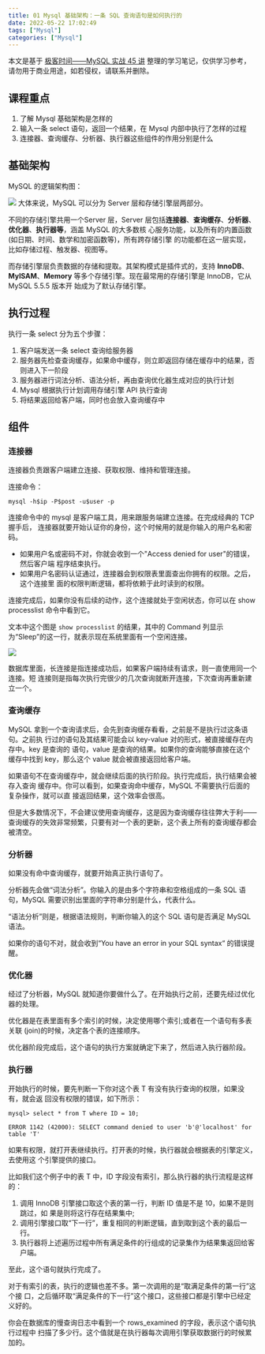 ```yaml
---
title: 01 Mysql 基础架构：一条 SQL 查询语句是如何执行的
date: 2022-05-22 17:02:49
tags: ["Mysql"]
categories: ["Mysql"]
---
```


本文是基于 [极客时间——MySQL 实战 45 讲](https://time.geekbang.org/column/intro/100020801) 整理的学习笔记，仅供学习参考，请勿用于商业用途，如若侵权，请联系并删除。

<!-- more -->

## 课程重点

1. 了解 Mysql 基础架构是怎样的
2. 输入一条 select 语句，返回一个结果，在 Mysql 内部中执行了怎样的过程
3. 连接器、查询缓存、分析器、执行器这些组件的作用分别是什么

## 基础架构

MySQL 的逻辑架构图：

![](https://cdn.jsdelivr.net/gh/0xAiKang/CDN/blog/images/CbyVKsIDJ-clipboard.png)
大体来说，MySQL 可以分为 Server 层和存储引擎层两部分。

不同的存储引擎共用一个Server 层，Server 层包括**连接器**、**查询缓存**、**分析器**、**优化器**、**执行器等**，涵盖 MySQL 的大多数核 心服务功能，以及所有的内置函数(如日期、时间、数学和加密函数等)，所有跨存储引擎 的功能都在这一层实现，比如存储过程、触发器、视图等。

而存储引擎层负责数据的存储和提取。其架构模式是插件式的，支持 **InnoDB**、**MyISAM**、**Memory** 等多个存储引擎。现在最常用的存储引擎是 InnoDB，它从 MySQL 5.5.5 版本开 始成为了默认存储引擎。

## 执行过程

执行一条 select 分为五个步骤：

1. 客户端发送一条 select 查询给服务器
2. 服务器先检查查询缓存，如果命中缓存，则立即返回存储在缓存中的结果，否则进入下一阶段
3. 服务器进行词法分析、语法分析，再由查询优化器生成对应的执行计划
4. Mysql 根据执行计划调用存储引擎 API 执行查询
5. 将结果返回给客户端，同时也会放入查询缓存中

## 组件

### 连接器

连接器负责跟客户端建立连接、获取权限、维持和管理连接。

连接命令：

```mysql
mysql -h$ip -P$post -u$user -p
```

连接命令中的 mysql 是客户端工具，用来跟服务端建立连接。在完成经典的 TCP 握手后， 连接器就要开始认证你的身份，这个时候用的就是你输入的用户名和密码。

- 如果用户名或密码不对，你就会收到一个"Access denied for user"的错误，然后客户端 程序结束执行。
- 如果用户名密码认证通过，连接器会到权限表里面查出你拥有的权限。之后，这个连接里 面的权限判断逻辑，都将依赖于此时读到的权限。

连接完成后，如果你没有后续的动作，这个连接就处于空闲状态，你可以在 show processlist 命令中看到它。

文本中这个图是 `show processlist` 的结果，其中的 Command 列显示为“Sleep”的这一行，就表示现在系统里面有一个空闲连接。

![](https://cdn.jsdelivr.net/gh/0xAiKang/CDN/blog/images/Eo5JRq9fN-clipboard.png)

数据库里面，长连接是指连接成功后，如果客户端持续有请求，则一直使用同一个连接。短 连接则是指每次执行完很少的几次查询就断开连接，下次查询再重新建立一个。

### 查询缓存

MySQL 拿到一个查询请求后，会先到查询缓存看看，之前是不是执行过这条语句。之前执 行过的语句及其结果可能会以 key-value 对的形式，被直接缓存在内存中。key 是查询的 语句，value 是查询的结果。如果你的查询能够直接在这个缓存中找到 key，那么这个 value 就会被直接返回给客户端。

如果语句不在查询缓存中，就会继续后面的执行阶段。执行完成后，执行结果会被存入查询 缓存中。你可以看到，如果查询命中缓存，MySQL 不需要执行后面的复杂操作，就可以直 接返回结果，这个效率会很高。

但是大多数情况下，不会建议使用查询缓存，这是因为查询缓存往往弊大于利——查询缓存的失效非常频繁，只要有对一个表的更新，这个表上所有的查询缓存都会被清空。

### 分析器

如果没有命中查询缓存，就要开始真正执行语句了。

分析器先会做“词法分析”。你输入的是由多个字符串和空格组成的一条 SQL 语句，MySQL 需要识别出里面的字符串分别是什么，代表什么。

“语法分析”则是，根据语法规则，判断你输入的这个 SQL 语句是否满足 MySQL 语法。

如果你的语句不对，就会收到“You have an error in your SQL syntax“ 的错误提醒。

### 优化器

经过了分析器，MySQL 就知道你要做什么了。在开始执行之前，还要先经过优化器的处理。

优化器是在表里面有多个索引的时候，决定使用哪个索引;或者在一个语句有多表关联 (join)的时候，决定各个表的连接顺序。

优化器阶段完成后，这个语句的执行方案就确定下来了，然后进入执行器阶段。

### 执行器

开始执行的时候，要先判断一下你对这个表 T 有没有执行查询的权限，如果没有，就会返 回没有权限的错误，如下所示：

```mysql
mysql> select * from T where ID = 10;

ERROR 1142 (42000): SELECT command denied to user 'b'@'localhost' for table 'T'
```

如果有权限，就打开表继续执行。打开表的时候，执行器就会根据表的引擎定义，去使用这 个引擎提供的接口。

比如我们这个例子中的表 T 中，ID 字段没有索引，那么执行器的执行流程是这样的：

1. 调用 InnoDB 引擎接口取这个表的第一行，判断 ID 值是不是 10，如果不是则跳过，如 果是则将这行存在结果集中;
2. 调用引擎接口取“下一行”，重复相同的判断逻辑，直到取到这个表的最后一行。
3. 执行器将上述遍历过程中所有满足条件的行组成的记录集作为结果集返回给客户端。

至此，这个语句就执行完成了。

对于有索引的表，执行的逻辑也差不多。第一次调用的是“取满足条件的第一行”这个接 口，之后循环取“满足条件的下一行”这个接口，这些接口都是引擎中已经定义好的。

你会在数据库的慢查询日志中看到一个 rows_examined 的字段，表示这个语句执行过程中 扫描了多少行。这个值就是在执行器每次调用引擎获取数据行的时候累加的。